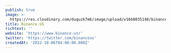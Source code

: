```yaml
---
publish: true
image: >-
  https://res.cloudinary.com/duquzk7m6/image/upload/v1668035148/binance_us_logo_iv3vsm.jpg
title: Binance.US
richtext: ''
website: 'https://www.binance.us/'
twitter: 'https://twitter.com/binanceus'
createdAt: '2022-10-06T04:00:00.000Z'
---
```


